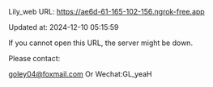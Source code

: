 Lily_web URL: https://ae6d-61-165-102-156.ngrok-free.app

Updated at: 2024-12-10 05:15:59

If you cannot open this URL, the server might be down.

Please contact: 

goley04@foxmail.com Or Wechat:GL_yeaH